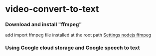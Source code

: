 # video-convert-to-text
### Download and install "ffmpeg"
add import ffmpeg file installed at the root path
[Settings nodejs ffmpeg](https://www.npmjs.com/package/ffmpeg)
### Using Google cloud storage and Google speech to text
